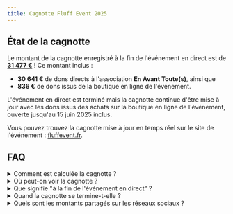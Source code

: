 ```yaml
---
title: Cagnotte Fluff Event 2025
---
```


## État de la cagnotte

Le montant de la cagnotte enregistré à la fin de l'événement en direct est de <u>**31 477 €**</u> ! Ce montant inclus :
- **30 641 €** de dons directs à l'association **En Avant Toute(s)**, ainsi que
- **836 €** de dons issus de la boutique en ligne de l'événement.

L'événement en direct est terminé mais la cagnotte continue d'être mise à jour avec les dons issus des achats sur la boutique en ligne de l'événement, ouverte jusqu'au 15 juin 2025 inclus.

Vous pouvez trouvez la cagnotte mise à jour en temps réel sur le site de l'événement : [fluffevent.fr](https://fluffevent.fr).


## FAQ

<details>
<summary>Comment est calculée la cagnotte ?</summary>

La cagnotte est calculée à partir des dons effectués sur **Streamlabs Charity** pendant l'événement, ainsi que des **bénéfices de la boutique** en ligne de l'événement. Elle est mise à jour en quasi temps réel pendant l'événement.

</details>

<details>
<summary>Où peut-on voir la cagnotte ?</summary>

Le montant de la cagnotte est affiché en quasi temps réel sur le **site de l'événement** ([fluffevent.fr](https://fluffevent.fr)). Pendant l'événement en direct, il est également affiché dans le flux vidéo des chaînes Twitch des participants en diffusion.

</details>

<details>
<summary>Que signifie "à la fin de l'événement en direct" ?</summary>

La fin de l'événement en direct a été fixée au **2 juin 2025 à 0:30 (UTC+2)**.

Le montant de la cagnotte a été enregistré à ce moment-là et partagé sur les réseaux sociaux de l'événement. Ce montant inclut les dons directs et les bénéfices de la boutique en ligne jusqu'à cette date et heure.

</details>

<details>
<summary>Quand la cagnotte se termine-t-elle ?</summary>

La cagnotte ne se termine réellement qu'à la fin de l'exercice financier de l'événement, qui arrive lorsque toutes les livraisons de la boutique en ligne sont effectuées, ce qui permet de comptabiliser tous les dons et bénéfices réalisés pour l'association soutenue **En Avant Toute(s)**.

En attendant, la cagnotte continue d'être mise à jour et ses montants sont partagés sur les réseaux sociaux de l'événement à des moments clés.

Le montant de la cagnotte est enregistré à trois moments clés :
- À la clôture de l'événement en direct, le 2 juin 2025 à 0:30 (UTC+2).
- À la fermeture de la boutique en ligne, le 16 juin 2025 à 0:30 (UTC+2).
- À la clôture de l'exercice comptable de l'événement.

À chacun de ces moments, le montant de la cagnotte ainsi observé est partagé sur les réseaux de communication et sociaux de l'événement !

</details>

<details>
<summary>Quels sont les montants partagés sur les réseaux sociaux ?</summary>

Les montants partagés sur les réseaux sociaux de l'événement sont les suivants :

- Des **palliers significatifs** de la cagnotte atteints pendant l'événement en direct, comme les 10 000 €, 20 000 €, 25 000 € atteints.
- Le montant de la cagnotte à **la fin de l'événement** en direct, déterminé après la cérémonie de fermeture et fixé le 2 juin 2025 à 0:30 (UTC+2).
- Le montant de la cagnotte à **la fermeture de la boutique** en ligne, déterminé après les derniers achats et fixé le 16 juin 2025 à 0:30 (UTC+2).
- Le montant de la cagnotte à **la clôture de l'exercice comptable** de l'événement, lorsque la cagnotte est définitivement terminée.

</details>
